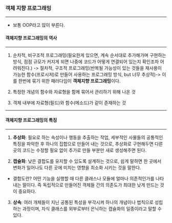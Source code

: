 ### 객체 지향 프로그래밍 ###
___
- 보통 OOP라고 많이 부른다.

#### 객체지향 프로그래밍의 역사 ####
___
1. 순차적, 비구조적 프로그래밍(필요한게 있으면, 계속 순서대로 추가해가며 구현하는 방식, 점점 규모가 커지게 되면 나중에 코드가 어떻게 연결되어 있는지 확인조차 어려워진다.) -> 절차적, 구조적 프로그래밍(반복될 가능성이 있는 것들을 재사용이 가능한 함수(프로시저)로 만들어 사용하는 프로그래밍 방식, but 너무 추상적)-> 이를 한번에 묶기 위한 패러다임이 **객체지향 프로그래밍**이다.

2. 특정한 개념의 함수와 자료형을 함께 묶어서 관리하기 위해 나온 것

3. 객체 내부에 자료형(필드)와 함수(메소드)가 같이 존재하는 것
___
#### 객체지향 프로그래밍의 특징 ####
___
1. **추상화**: 필요로 하는 속성이나 행동을 추출하는 작업, 세부적인 사물들의 공통적인 특징을 파악한 후 하나의 집합으로 만들어 내는 것으로, 추상화로 구현해두면 다른 곳의 코드는 수정할 필요 없이 추가로 만들 부분만 새로 생성해주면 된다.

2. **캡슐화**: 낮은 결합도를 유지할 수 있도록 설계하는 것으로, 쉽게 말하면 한 곳에서 변화가 일어나도 다른 곳에 미치는 영향을 최소화 시키는 것을 말한다.
- 결합도란? 어떤 기능을 실행할 때 다른 클래스나 모듈에 얼마나 의존적인가를 나타내는 말이다. 즉 독립적으로 만들어진 객체들 간의 의존도가 최대한 낮게 만드는 것이 중요하다.

3. **상속**: 여러 개체들이 지닌 공통된 특성을 부각시켜 하나의 개념이나 법칙으로 성립하는 과정이며, 자식 클래스를 외부로부터 은닉하는 캡슐화의 일종이라고 말할 수 있다.
